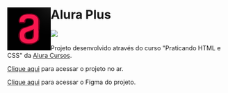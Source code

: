 <h1>
  <img align="left" height="100vw" src="https://github.com/AdrianoBispo/alura-plus/blob/master/assets/img/icon-alura.png"/>
   Alura Plus
</h1>
<img src="http://img.shields.io/static/v1?label=STATUS&message=EM%20DESENVOLVIMENTO&color=RED&style=for-the-badge" />

Projeto desenvolvido através do curso "Praticando HTML e CSS" da <a href="https://alura.com.br/">Alura Cursos</a>.

<a href="https://alura-plus-psi-flame.vercel.app/">Clique aqui</a> para acessar o projeto no ar.

<a href="https://www.figma.com/file/VzNdAcLfxTcoy2PzGUd35t/Alura-Plus---Layout-(Copy)?node-id=0%3A1&t=Ii4oiFdZey8Kc2aY-0/">Clique aqui</a> para acessar o Figma do projeto.
